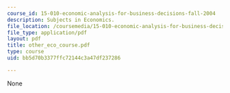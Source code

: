 ```yaml
---
course_id: 15-010-economic-analysis-for-business-decisions-fall-2004
description: Subjects in Economics.
file_location: /coursemedia/15-010-economic-analysis-for-business-decisions-fall-2004/bb5d70b3377ffc72144c3a47df237286_other_eco_course.pdf
file_type: application/pdf
layout: pdf
title: other_eco_course.pdf
type: course
uid: bb5d70b3377ffc72144c3a47df237286

---
```

None